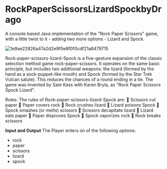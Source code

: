# RockPaperScissorsLizardSpockbyDrago
A console based Java implementation of the "Rock Paper Scissors" game, with a little twist to it - adding two more options - Lizard and Spock.

![1e9ae22826a47a2d2e9f0e8f0f0cdf21a8479715](https://github.com/dragoangelov/RockPaperScissorsLizardSpockbyDrago/assets/134042497/afa6f06a-8ced-4fd8-9e71-fe9c2a42b809)

Rock-paper-scissors-lizard-Spock is a five-gesture expansion of the classic selection method game rock-paper-scissors. It operates on the same basic principle, but includes two additional weapons: the lizard (formed by the hand as a sock-puppet-like mouth) and Spock (formed by the Star Trek Vulcan salute). This reduces the chances of a round ending in a tie. The game was invented by Sam Kass with Karen Bryla, as "Rock Paper Scissors Spock Lizard".

Rules: The rules of Rock-paper-scissors-lizard-Spock are: 
 Scissors cut paper 
 Paper covers rock 
 Rock crushes lizard 
 Lizard poisons Spock 
 Spock smashes (or melts) scissors 
 Scissors decapitate lizard  Lizard eats paper
 Paper disproves Spock 
 Spock vaporizes rock 
 Rock breaks scissors 


**Input and Output**
The Player enters on of the following options:
- rock
- paper
- scissors
- lizard
- spock
